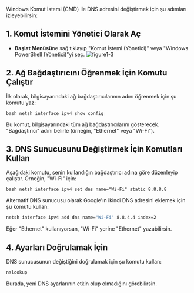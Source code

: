 Windows Komut İstemi (CMD) ile DNS adresini değiştirmek için şu adımları izleyebilirsin:

## 1. Komut İstemini Yönetici Olarak Aç
- **Başlat Menüsü**ne sağ tıklayıp "Komut İstemi (Yönetici)" veya "Windows PowerShell (Yönetici)"yi seç.
![figure1-3](https://github.com/user-attachments/assets/3fe2912a-1480-48e2-b052-17665ab0d20d)

## 2. Ağ Bağdaştırıcını Öğrenmek İçin Komutu Çalıştır
İlk olarak, bilgisayarındaki ağ bağdaştırıcılarının adını öğrenmek için şu komutu yaz:

```bash netsh interface ipv4 show config```

Bu komut, bilgisayarındaki tüm ağ bağdaştırıcılarını gösterecek. "Bağdaştırıcı" adını belirle (örneğin, "Ethernet" veya "Wi-Fi").

## 3. DNS Sunucusunu Değiştirmek İçin Komutları Kullan
Aşağıdaki komutu, senin kullandığın bağdaştırıcı adına göre düzenleyip çalıştır. Örneğin, "Wi-Fi" için:

 ```bash netsh interface ipv4 set dns name="Wi-Fi" static 8.8.8.8```

Alternatif DNS sunucusu olarak Google'ın ikinci DNS adresini eklemek için şu komutu kullan:

```bash
netsh interface ipv4 add dns name="Wi-Fi" 8.8.4.4 index=2
```

Eğer "Ethernet" kullanıyorsan, "Wi-Fi" yerine "Ethernet" yazabilirsin.

## 4. Ayarları Doğrulamak İçin
DNS sunucusunun değiştiğini doğrulamak için şu komutu kullan:

```bash
nslookup
```

Burada, yeni DNS ayarlarının etkin olup olmadığını görebilirsin.
```

